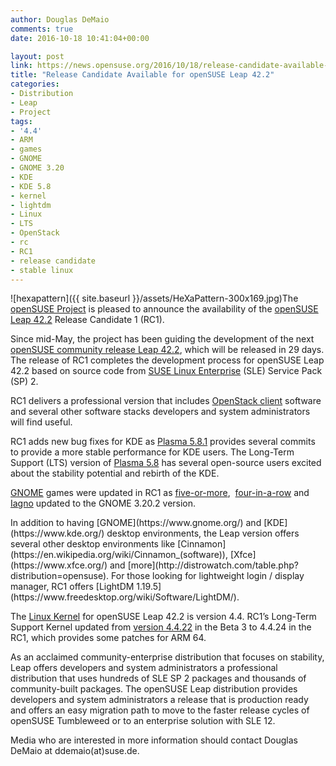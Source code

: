 ```yaml
---
author: Douglas DeMaio
comments: true
date: 2016-10-18 10:41:04+00:00

layout: post
link: https://news.opensuse.org/2016/10/18/release-candidate-available-for-opensuse-leap-42-2/
title: "Release Candidate Available for openSUSE Leap 42.2"
categories:
- Distribution
- Leap
- Project
tags:
- '4.4'
- ARM
- games
- GNOME
- GNOME 3.20
- KDE
- KDE 5.8
- kernel
- lightdm
- Linux
- LTS
- OpenStack
- rc
- RC1
- release candidate
- stable linux
---
```

![hexapattern]({{ site.baseurl }}/assets/HeXaPattern-300x169.jpg)The [openSUSE Project](https://www.opensuse.org/) is pleased to announce the availability of the [openSUSE Leap 42.2](http://software.opensuse.org/developer/en?release=developer) Release Candidate 1 (RC1).

Since mid-May, the project has been guiding the development of the next [openSUSE community release Leap 42.2](http://distrowatch.com/table.php?distribution=opensuse), which will be released in 29 days. The release of RC1 completes the development process for openSUSE Leap 42.2 based on source code from [SUSE Linux Enterprise](https://www.suse.com/products/server/) (SLE) Service Pack (SP) 2.

RC1 delivers a professional version that includes [OpenStack client](https://wiki.openstack.org/wiki/OpenStackClients) software and several other software stacks developers and system administrators will find useful.

RC1 adds new bug fixes for KDE as [Plasma 5.8.1](https://www.kde.org/announcements/plasma-5.8.0-5.8.1-changelog.php) provides several commits to provide a more stable performance for KDE users. The Long-Term Support (LTS) version of [Plasma 5.8](https://www.kde.org/announcements/plasma-5.8.1.php) has several open-source users excited about the stability potential and rebirth of the KDE.

[GNOME](https://www.gnome.org/) games were updated in RC1 as [five-or-more](https://wiki.gnome.org/Apps/Five%20or%20more),  [four-in-a-row](https://wiki.gnome.org/Apps/Four-in-a-row) and [Iagno](https://wiki.gnome.org/Apps/Iagno) updated to the GNOME 3.20.2 version.

<!-- more -->In addition to having [GNOME](https://www.gnome.org/) and [KDE](https://www.kde.org/) desktop environments, the Leap version offers several other desktop environments like [Cinnamon](https://en.wikipedia.org/wiki/Cinnamon_(software)), [Xfce](https://www.xfce.org/) and [more](http://distrowatch.com/table.php?distribution=opensuse). For those looking for lightweight login / display manager, RC1 offers [LightDM 1.19.5](https://www.freedesktop.org/wiki/Software/LightDM/).

The [Linux Kernel](https://kernel.org/) for openSUSE Leap 42.2 is version 4.4. RC1’s Long-Term Support Kernel updated from [version 4.4.22](https://www.kernel.org/pub/linux/kernel/v4.x/ChangeLog-4.4.24) in the Beta 3 to 4.4.24 in the RC1, which provides some patches for ARM 64.

As an acclaimed community-enterprise distribution that focuses on stability, Leap offers developers and system administrators a professional distribution that uses hundreds of SLE SP 2 packages and thousands of community-built packages. The openSUSE Leap distribution provides developers and system administrators a release that is production ready and offers an easy migration path to move to the faster release cycles of openSUSE Tumbleweed or to an enterprise solution with SLE 12.

Media who are interested in more information should contact Douglas DeMaio at ddemaio(at)suse.de.		
